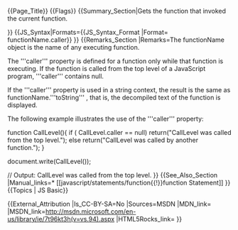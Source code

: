 {{Page_Title}}
{{Flags}}
{{Summary_Section|Gets the function that invoked the current function.

}}
{{JS_Syntax|Formats={{JS_Syntax_Format
|Format= functionName.caller}}
}}
{{Remarks_Section
|Remarks=The functionName object is the name of any executing function.

The '''caller''' property is defined for a function only while that function is executing. If the function is called from the top level of a JavaScript program, '''caller''' contains null.

If the '''caller''' property is used in a string context, the result is the same as functionName.'''toString''' , that is, the decompiled text of the function is displayed.

The following example illustrates the use of the '''caller''' property:

 function CallLevel(){
    if ( CallLevel.caller == null)
       return("CallLevel was called from the top level.");
    else
       return("CallLevel was called by another function.");
 }
 
 document.write(CallLevel());
 
 // Output: CallLevel was called from the top level.
}}
{{See_Also_Section
|Manual_links=* [[javascript/statements/function{{!}}function Statement]]
}}
{{Topics | JS Basic}}

{{External_Attribution
|Is_CC-BY-SA=No
|Sources=MSDN
|MDN_link=
|MSDN_link=http://msdn.microsoft.com/en-us/library/ie/7t96kt3h(v=vs.94).aspx
|HTML5Rocks_link=
}}